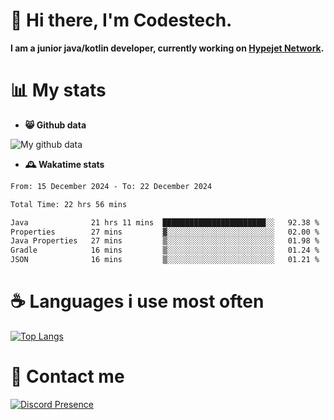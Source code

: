 # 👋 Hi there, I'm Codestech.
**I am a junior java/kotlin developer, currently working on [Hypejet Network](https://github.com/Hypejet).**

# 📊 My stats
- **😸 Github data**

![My github data](https://github-readme-stats.vercel.app/api?username=Codestech1&count_private=true&include_all_commits=true&theme=codeSTACKr)

- **🕰️ Wakatime stats**
<!--START_SECTION:waka-->

```txt
From: 15 December 2024 - To: 22 December 2024

Total Time: 22 hrs 56 mins

Java              21 hrs 11 mins  ███████████████████████░░   92.38 %
Properties        27 mins         ▓░░░░░░░░░░░░░░░░░░░░░░░░   02.00 %
Java Properties   27 mins         ▒░░░░░░░░░░░░░░░░░░░░░░░░   01.98 %
Gradle            16 mins         ▒░░░░░░░░░░░░░░░░░░░░░░░░   01.24 %
JSON              16 mins         ▒░░░░░░░░░░░░░░░░░░░░░░░░   01.21 %
```

<!--END_SECTION:waka-->

# ☕ Languages i use most often
[![Top Langs](https://github-readme-stats.vercel.app/api/top-langs/?username=Codestech1&layout=compact&langs_count=8&exclude_repo=window5000.github.io&theme=codeSTACKr)](https://github.com/anuraghazra/github-readme-stats)

# 💬 Contact me
[![Discord Presence](https://lanyard.cnrad.dev/api/650718742157852740)](https://discord.com/users/650718742157852740)
</br>
